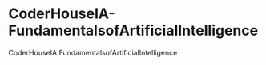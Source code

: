 # CoderHouseIA-FundamentalsofArtificialIntelligence
CoderHouseIA:FundamentalsofArtificialIntelligence
